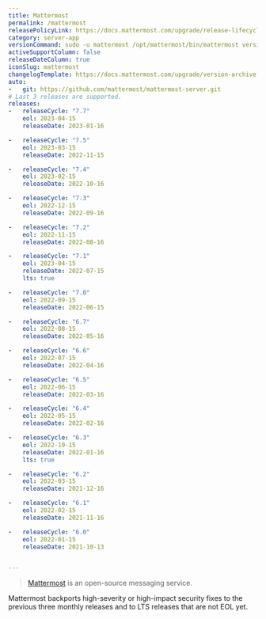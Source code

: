 ```yaml
---
title: Mattermost
permalink: /mattermost
releasePolicyLink: https://docs.mattermost.com/upgrade/release-lifecycle.html
category: server-app
versionCommand: sudo -u mattermost /opt/mattermost/bin/mattermost version
activeSupportColumn: false
releaseDateColumn: true
iconSlug: mattermost
changelogTemplate: https://docs.mattermost.com/upgrade/version-archive.html
auto:
-   git: https://github.com/mattermost/mattermost-server.git
# Last 3 releases are supported.
releases:
-   releaseCycle: "7.7"
    eol: 2023-04-15
    releaseDate: 2023-01-16

-   releaseCycle: "7.5"
    eol: 2023-03-15
    releaseDate: 2022-11-15

-   releaseCycle: "7.4"
    eol: 2023-02-15
    releaseDate: 2022-10-16

-   releaseCycle: "7.3"
    eol: 2022-12-15
    releaseDate: 2022-09-16

-   releaseCycle: "7.2"
    eol: 2022-11-15
    releaseDate: 2022-08-16

-   releaseCycle: "7.1"
    eol: 2023-04-15
    releaseDate: 2022-07-15
    lts: true

-   releaseCycle: "7.0"
    eol: 2022-09-15
    releaseDate: 2022-06-15

-   releaseCycle: "6.7"
    eol: 2022-08-15
    releaseDate: 2022-05-16

-   releaseCycle: "6.6"
    eol: 2022-07-15
    releaseDate: 2022-04-16

-   releaseCycle: "6.5"
    eol: 2022-06-15
    releaseDate: 2022-03-16

-   releaseCycle: "6.4"
    eol: 2022-05-15
    releaseDate: 2022-02-16

-   releaseCycle: "6.3"
    eol: 2022-10-15
    releaseDate: 2022-01-16
    lts: true

-   releaseCycle: "6.2"
    eol: 2022-03-15
    releaseDate: 2021-12-16

-   releaseCycle: "6.1"
    eol: 2022-02-15
    releaseDate: 2021-11-16

-   releaseCycle: "6.0"
    eol: 2022-01-15
    releaseDate: 2021-10-13


---
```


> [Mattermost](https://mattermost.com/) is an open-source messaging service.

Mattermost backports high-severity or high-impact security fixes to the previous three monthly releases
and to LTS releases that are not EOL yet.
